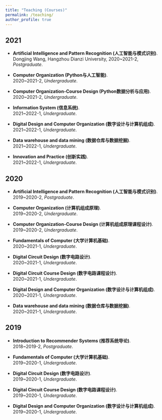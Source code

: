 ```yaml
---
title: "Teaching (Courses)"
permalink: /teaching/
author_profile: true
---
```



## 2021
* <b>Artificial Intelligence and Pattern Recognition (人工智能与模式识别)</b>. 
<br> Dongjing Wang, Hangzhou Dianzi University, 2020~2021-2, <i>Postgraduate</i>. <br>

* <b>Computer Organization (Python与人工智能)</b>. 
<br> 2020~2021-2, <i>Undergraduate</i>. <br>

* <b>Computer Organization-Course Design (Python数据分析与应用)</b>. 
<br> 2020~2021-2, <i>Undergraduate</i>. <br>

* <b>Information System (信息系统)</b>. 
<br> 2021~2022-1, <i>Undergraduate</i>. <br>

* <b>Digital Design and Computer Organization (数字设计与计算机组成)</b>. 
<br> 2021~2022-1, <i>Undergraduate</i>. <br>

* <b>Data warehouse and data mining (数据仓库与数据挖掘)</b>. 
<br> 2021~2022-1, <i>Undergraduate</i>. <br>

* <b>Innovation and Practice (创新实践)</b>. 
<br> 2021~2022-1, <i>Undergraduate</i>. <br>



## 2020
* <b>Artificial Intelligence and Pattern Recognition (人工智能与模式识别)</b>. 
<br> 2019~2020-2, <i>Postgraduate</i>. <br>

* <b>Computer Organization (计算机组成原理)</b>. 
<br> 2019~2020-2, <i>Undergraduate</i>. <br>

* <b>Computer Organization-Course Design (计算机组成原理课程设计)</b>. 
<br> 2019~2020-2, <i>Undergraduate</i>. <br>

* <b>Fundamentals of Computer (大学计算机基础)</b>. 
<br> 2020~2021-1, <i>Undergraduate</i>. <br>

* <b>Digital Circuit Design (数字电路设计)</b>. 
<br> 2020~2021-1, <i>Undergraduate</i>. <br>

* <b>Digital Circuit Course Design (数字电路课程设计)</b>. 
<br> 2020~2021-1, <i>Undergraduate</i>. <br>

* <b>Digital Design and Computer Organization (数字设计与计算机组成)</b>. 
<br> 2020~2021-1, <i>Undergraduate</i>. <br>

* <b>Data warehouse and data mining (数据仓库与数据挖掘)</b>. 
<br> 2020~2021-1, <i>Undergraduate</i>. <br>


## 2019
* <b>Introduction to Recommender Systems (推荐系统导论)</b>. 
<br> 2018~2019-2, <i>Postgraduate</i>. <br>

* <b>Fundamentals of Computer (大学计算机基础)</b>. 
<br> 2019~2020-1, <i>Undergraduate</i>. <br>

* <b>Digital Circuit Design (数字电路设计)</b>. 
<br> 2019~2020-1, <i>Undergraduate</i>. <br>

* <b>Digital Circuit Course Design (数字电路课程设计)</b>. 
<br> 2019~2020-1, <i>Undergraduate</i>. <br>

* <b>Digital Design and Computer Organization (数字设计与计算机组成)</b>. 
<br> 2019~2020-1, <i>Undergraduate</i>. <br>

